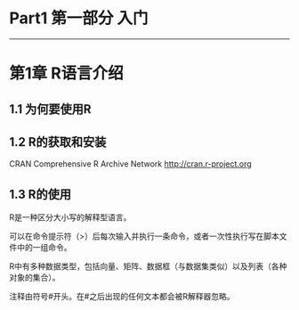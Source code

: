 # Part1 第一部分 入门
---
# 第1章 R语言介绍
## 1.1 为何要使用R
## 1.2 R的获取和安装
CRAN Comprehensive R Archive Network http://cran.r-project.org
## 1.3 R的使用
R是一种区分大小写的解释型语言。

可以在命令提示符（>）后每次输入并执行一条命令，或者一次性执行写在脚本文件中的一组命令。

R中有多种数据类型，包括向量、矩阵、数据框（与数据集类似）以及列表（各种对象的集合）。

注释由符号#开头。在#之后出现的任何文本都会被R解释器忽略。